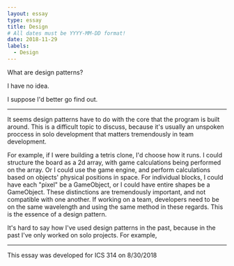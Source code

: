 ```yaml
---
layout: essay
type: essay
title: Design
# All dates must be YYYY-MM-DD format!
date: 2018-11-29
labels:
  - Design
---
```


What are design patterns?

I have no idea.

I suppose I'd better go find out.

----

It seems design patterns have to do with the core that the program is built around. This is a difficult topic to discuss, because it's usually an unspoken proccess in solo development that matters tremendously in team development.

For example, if I were building a tetris clone, I'd choose how it runs. I could structure the board as a 2d array, with game calculations being performed on the array. Or I could use the game engine, and perform calculations based on objects' physical positions in space. For individual blocks, I could have each "pixel" be a GameObject, or I could have entire shapes be a GameObject. These distinctions are tremendously important, and not compatible with one another. If working on a team, developers need to be on the same wavelength and using the same method in these regards. This is the essence of a design pattern.

It's hard to say how I've used design patterns in the past, because in the past I've only worked on solo projects. For example, 



----

This essay was developed for ICS 314 on 8/30/2018
